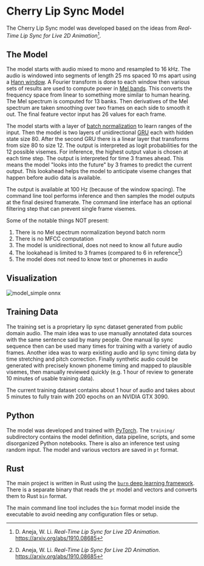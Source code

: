 # Cherry Lip Sync Model

The Cherry Lip Sync model was developed based on the ideas from
_Real-Time Lip Sync for Live 2D Animation_[^1].

## The Model

The model starts with audio mixed to mono and resampled to 16 kHz. The audio is
windowed into segments of length 25 ms spaced 10 ms apart using a [Hann
window](https://en.wikipedia.org/wiki/Hann_function). A Fourier transform is
done to each window then various sets of results are used to compute power in
[Mel bands](https://en.wikipedia.org/wiki/Mel_scale). This converts the
frequency space from linear to something more similar to human hearing. The Mel
spectrum is computed for 13 banks. Then derivatives of the Mel spectrum are
taken smoothing over two frames on each side to smooth it out. The final feature
vector input has 26 values for each frame.

The model starts with a layer of [batch
normalization](https://en.wikipedia.org/wiki/Batch_normalization) to learn
ranges of the input. Then the model is two layers of unidirectional
[GRU](https://en.wikipedia.org/wiki/Gated_recurrent_unit) each with hidden state
size 80. After the second GRU there is a linear layer that transforms from size
80 to size 12. The output is interpreted as logit probabilities for the 12
possible visemes. For inference, the highest output value is chosen at each time
step. The output is interpreted for time 3 frames ahead. This means the model
"looks into the future" by 3 frames to predict the current output. This
lookahead helps the model to anticipate viseme changes that happen before audio
data is available. 

The output is available at 100 Hz (because of the window spacing). The command
line tool performs inference and then samples the model outputs at the final
desired framerate. The command line interface has an optional filtering step
that can prevent single frame visemes.

Some of the notable things NOT present:
1) There is no Mel spectrum normalization beyond batch norm
2) There is no MFCC computation
3) The model is unidirectional, does not need to know all future audio
4) The lookahead is limited to 3 frames (compared to 6 in reference[^1])
5) The model does not need to know text or phonemes in audio

## Visualization

![model_simple onnx](https://github.com/user-attachments/assets/a2b4a1fe-fef4-45c6-9a6a-7864a85a07de)


## Training Data

The training set is a proprietary lip sync dataset generated from public domain
audio. The main idea was to use manually annotated data sources with the same
sentence said by many people. One manual lip sync sequence then can be used many
times for training with a variety of audio frames. Another idea was to warp
existing audio and lip sync timing data by time stretching and pitch correction.
Finally synthetic audio could be generated with precisely known phoneme timing
and mapped to plausible visemes, then manually reviewed quickly (e.g. 1 hour of
review to generate 10 minutes of usable training data).

The current training dataset contains about 1 hour of audio and takes about 5
minutes to fully train with 200 epochs on an NVIDIA GTX 3090.

## Python

The model was developed and trained with [PyTorch](https://pytorch.org/). The
`training/` subdirectory contains the model definition, data pipeline, scripts,
and some disorganized Python notebooks. There is also an inference test using
random input. The model and various vectors are saved in `pt` format.

## Rust

The main project is written in Rust using the [`burn` deep learning
framework](https://burn.dev/). There is a separate binary that reads the `pt`
model and vectors and converts them to Rust `bin` format.

The main command line tool includes the `bin` format model inside the executable
to avoid needing any configuration files or setup.


[^1]: D. Aneja, W. Li. _Real-Time Lip Sync for Live 2D Animation_. https://arxiv.org/abs/1910.08685
